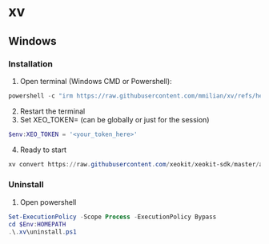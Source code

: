 # xv

## Windows

### Installation

1. Open terminal (Windows CMD or Powershell):
```powershell
powershell -c "irm https://raw.githubusercontent.com/mmilian/xv/refs/heads/main/install.ps1 | iex"
```
2. Restart the terminal
3. Set XEO_TOKEN=<your token> (can be globally or just for the session)
```powershell
$env:XEO_TOKEN = '<your_token_here>'
```
4. Ready to start 
```powershell
xv convert https://raw.githubusercontent.com/xeokit/xeokit-sdk/master/assets/models/ifc/Duplex.ifc --type ifc-xkt --airtifact
```

### Uninstall
1. Open powershell
```powershell
Set-ExecutionPolicy -Scope Process -ExecutionPolicy Bypass
cd $Env:HOMEPATH
.\.xv\uninstall.ps1
```
